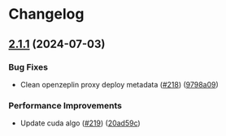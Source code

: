 # Changelog

## [2.1.1](https://github.com/Lilypad-Tech/lilypad/compare/v2.1.0...v2.1.1) (2024-07-03)


### Bug Fixes

* Clean openzeplin proxy deploy metadata ([#218](https://github.com/Lilypad-Tech/lilypad/issues/218)) ([9798a09](https://github.com/Lilypad-Tech/lilypad/commit/9798a09058ab98e9f2a5cfe3e3bbd4e1bc94a614))


### Performance Improvements

* Update cuda algo ([#219](https://github.com/Lilypad-Tech/lilypad/issues/219)) ([20ad59c](https://github.com/Lilypad-Tech/lilypad/commit/20ad59c4025d5bd2b1a735144eb664c876cbe8f4))

